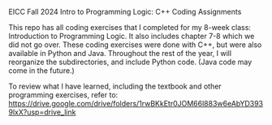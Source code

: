EICC Fall 2024 Intro to Programming Logic: C++ Coding Assignments

This repo has all coding exercises that I completed for my 8-week class: Introduction to Programming Logic. It also includes chapter 7-8 which we did not go over. These coding exercises were done with C++, but were also available in Python and Java. Throughout the rest of the year, I will reorganize the subdirectories, and include Python code. (Java code may come in the future.)

To review what I have learned, including the textbook and other programming exercises, refer to: https://drive.google.com/drive/folders/1rwBKkEtr0JOM66l883w6eAbYD3939lxX?usp=drive_link
